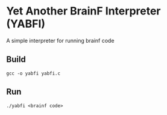 # Yet Another BrainF Interpreter (YABFI)

A simple interpreter for running brainf code

## Build

`gcc -o yabfi yabfi.c`

## Run

`./yabfi <brainf code>`

